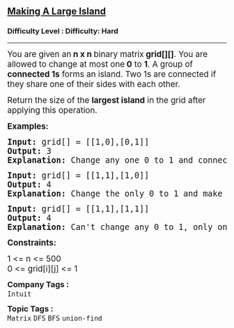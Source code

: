 <h2><a href="https://www.geeksforgeeks.org/problems/making-a-large-island/1">Making A Large Island</a></h2><h3>Difficulty Level : Difficulty: Hard</h3><hr><div class="problems_problem_content__Xm_eO"><p><span style="font-size: 14pt;">You are given an<strong> n x n </strong>binary matrix<strong> grid[][]</strong>. You are allowed to change at most one<strong> 0</strong> to <strong>1</strong>.&nbsp;</span><span style="font-size: 18.6667px;">A group of <strong>connected 1s</strong> forms an island. Two 1s are connected if they share one of their sides with each other.</span></p>
<p><span style="font-size: 14pt;">Return the size of the <strong>largest island</strong> in the grid after applying this operation.</span></p>
<p><strong><span style="font-size: 14pt;">Examples:</span></strong></p>
<pre><span style="font-size: 14pt;"><strong><span style="font-size: 14pt;">Input: </span></strong><span style="font-size: 14pt;">grid[] = [[1,0],[0,1]]</span><br><strong><span style="font-size: 14pt;">Output: </span></strong><span style="font-size: 14pt;">3</span><br><strong><span style="font-size: 14pt;">Explanation: </span></strong><span style="font-size: 18.6667px;">Change any one 0 to 1 and connect two 1s, then we get an island with area = 3.</span></span></pre>
<pre><strong><span style="font-size: 14pt;">Input: </span></strong><span style="font-size: 14pt;">grid[] = [[1,1],[1,0]]</span><br><strong><span style="font-size: 14pt;">Output: </span></strong><span style="font-size: 14pt;">4</span><br><strong><span style="font-size: 14pt;">Explanation: </span></strong><span style="font-size: 18.6667px;">Change the only 0 to 1 and make the island bigger, then we get an island with area = 4.</span></pre>
<pre><strong><span style="font-size: 14pt;">Input: </span></strong><span style="font-size: 14pt;">grid[] = [[1,1],[1,1]]</span><br><strong><span style="font-size: 14pt;">Output: </span></strong><span style="font-size: 14pt;">4</span><br><strong><span style="font-size: 14pt;">Explanation: </span></strong><span style="font-size: 18.6667px;">Can't change any 0 to 1, only one island possible with area = 4.</span></pre>
<p><strong><span style="font-size: 18.6667px;">Constraints:</span></strong></p>
<p><span style="font-size: 18.6667px;">1 &lt;= n &lt;= 500<br>0 &lt;= grid[i][j] &lt;= 1</span></p></div><p><span style=font-size:18px><strong>Company Tags : </strong><br><code>Intuit</code>&nbsp;<br><p><span style=font-size:18px><strong>Topic Tags : </strong><br><code>Matrix</code>&nbsp;<code>DFS</code>&nbsp;<code>BFS</code>&nbsp;<code>union-find</code>&nbsp;